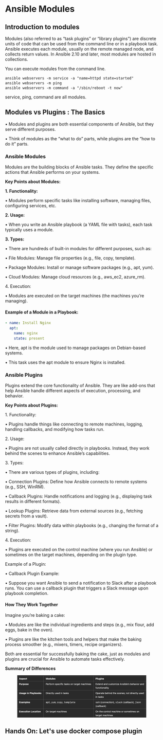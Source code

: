 # Ansible Modules

## Introduction to modules

Modules (also referred to as “task plugins” or “library plugins”) are discrete units of code that can be used from the command line or in a playbook task. Ansible executes each module, usually on the remote managed node, and collects return values. In Ansible 2.10 and later, most modules are hosted in collections.

You can execute modules from the command line.

```
ansible webservers -m service -a "name=httpd state=started"
ansible webservers -m ping
ansible webservers -m command -a "/sbin/reboot -t now"
```

service, ping, command are all modules.

## Modules vs Plugins : The Basics

• Modules and plugins are both essential components of Ansible, but they serve different purposes.

• Think of modules as the “what to do” parts, while plugins are the “how to do it” parts.

### Ansible Modules

Modules are the building blocks of Ansible tasks. They define the specific actions that Ansible performs on your systems.

**Key Points about Modules:**

**1. Functionality:**

• Modules perform specific tasks like installing software, managing files, configuring services, etc.

**2. Usage:**

• When you write an Ansible playbook (a YAML file with tasks), each task typically uses a module.

**3. Types:**

• There are hundreds of built-in modules for different purposes, such as:

• File Modules: Manage file properties (e.g., file, copy, template).

• Package Modules: Install or manage software packages (e.g., apt, yum).

• Cloud Modules: Manage cloud resources (e.g., aws\_ec2, azure\_rm).

4\. Execution:

• Modules are executed on the target machines (the machines you’re managing).

#### Example of a Module in a Playbook:&#x20;

```yaml
- name: Install Nginx
  apt:
    name: nginx
    state: present
```

• Here, apt is the module used to manage packages on Debian-based systems.

• This task uses the apt module to ensure Nginx is installed.

### Ansible Plugins

Plugins extend the core functionality of Ansible. They are like add-ons that help Ansible handle different aspects of execution, processing, and behavior.

**Key Points about Plugins:**

1\. Functionality:

• Plugins handle things like connecting to remote machines, logging, handling callbacks, and modifying how tasks run.

2\. Usage:

• Plugins are not usually called directly in playbooks. Instead, they work behind the scenes to enhance Ansible’s capabilities.

3\. Types:

• There are various types of plugins, including:

• Connection Plugins: Define how Ansible connects to remote systems (e.g., SSH, WinRM).

• Callback Plugins: Handle notifications and logging (e.g., displaying task results in different formats).

• Lookup Plugins: Retrieve data from external sources (e.g., fetching secrets from a vault).

• Filter Plugins: Modify data within playbooks (e.g., changing the format of a string).

4\. Execution:

• Plugins are executed on the control machine (where you run Ansible) or sometimes on the target machines, depending on the plugin type.

Example of a Plugin:

• Callback Plugin Example:

• Suppose you want Ansible to send a notification to Slack after a playbook runs. You can use a callback plugin that triggers a Slack message upon playbook completion.

#### How They Work Together

Imagine you’re baking a cake:

• Modules are like the individual ingredients and steps (e.g., mix flour, add eggs, bake in the oven).

• Plugins are like the kitchen tools and helpers that make the baking process smoother (e.g., mixers, timers, recipe organizers).

Both are essential for successfully baking the cake, just as modules and plugins are crucial for Ansible to automate tasks effectively.

**Summary of Differences**

<figure><img src="../.gitbook/assets/image.png" alt=""><figcaption></figcaption></figure>

## Hands On: Let's use docker compose plugin

